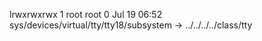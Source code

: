lrwxrwxrwx 1 root root 0 Jul 19 06:52 sys/devices/virtual/tty/tty18/subsystem -> ../../../../class/tty
